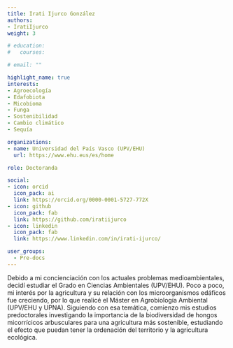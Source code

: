 ```yaml
---
title: Irati Ijurco González
authors:
- IratiIjurco
weight: 3

# education:
#   courses:

# email: ""

highlight_name: true
interests:
- Agroecología
- Edafobiota
- Micobioma
- Funga
- Sostenibilidad
- Cambio climático
- Sequía

organizations:
- name: Universidad del País Vasco (UPV/EHU)
  url: https://www.ehu.eus/es/home

role: Doctoranda

social:
- icon: orcid
  icon_pack: ai
  link: https://orcid.org/0000-0001-5727-772X
- icon: github
  icon_pack: fab
  link: https://github.com/iratiijurco
- icon: linkedin
  icon_pack: fab
  link: https://www.linkedin.com/in/irati-ijurco/

user_groups: 
  - Pre-docs
---
```


Debido a mi concienciación con los actuales problemas medioambientales, decidí estudiar el Grado en Ciencias Ambientales (UPV/EHU). Poco a poco, mi interés por la agricultura y su relación con los microorganismos edáficos fue creciendo, por lo que realicé el Máster en Agrobiología Ambiental (UPV/EHU y UPNA). Siguiendo con esa temática, comienzo mis estudios predoctorales investigando la importancia de la biodiversidad de hongos micorrícicos arbusculares para una agricultura más sostenible, estudiando el efecto que puedan tener la ordenación del territorio y la agricultura ecológica.
